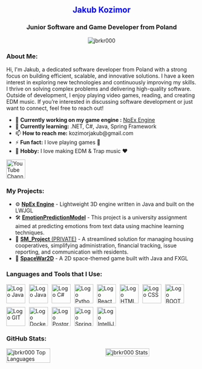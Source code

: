 <h2 align="center" style="color: blue;">Jakub Kozimor</h2>
<h3 align="center">Junior Software and Game Developer from Poland</h3>

<p align="center">
    <img src="https://komarev.com/ghpvc/?username=jbrkr000&label=Profile%20views&color=ff0000&style=flat" alt="jbrkr000"/>
</p>

<h3 align="left" style="font-weight: bold;">About Me:</h3>
<p align="left">
    Hi, I'm Jakub, a dedicated software developer from Poland with a strong focus on building efficient, scalable, and innovative solutions. I have a keen interest in exploring new technologies and continuously improving my skills. I thrive on solving complex problems and delivering high-quality software. Outside of development, I enjoy playing video games, reading, and creating EDM music. If you’re interested in discussing software development or just want to connect, feel free to reach out!
</p>

<ul>
    <li>🔭 <strong>Currently working on my game engine :</strong> <a href="https://github.com/JBRKR000/NpEx-Engine" target="_blank">NpEx Engine</a></li>
    <li>🌱 <strong>Currently learning:</strong> .NET, C#, Java, Spring Framework</li>
    <li>📫 <strong>How to reach me:</strong> kozimorjakub@gmail.com</li>
    <li>⚡ <strong>Fun fact:</strong> I love playing games 🤪</li>
    <li>🎵 <strong>Hobby:</strong> I love making EDM & Trap music ❤️</li>
</ul>

<p align="left">
    <a href="https://www.youtube.com/@JBRKR" target="_blank">
        <img src="https://github.com/JBRKR000/JBRKR000/assets/119077506/418a6e5f-0974-4af4-96ad-517231585419" alt="YouTube Channel" width="50" height="50"/>
    </a>
</p>

<h3 align="left" style="font-weight: bold;">My Projects:</h3>
<ul>
    <li>⚙️ <a href="https://github.com/JBRKR000/NpEx-Engine" target="_blank"><strong>NpEx Engine</strong></a> - Lightweight 3D engine written in Java and built on the LWJGL</li>
    <li>🛠️ <a href="https://github.com/JBRKR000/EmotionPredictionModel" target="_blank"><strong>EmotionPredictionModel</strong></a> - This project is a university assignment aimed at predicting emotions from text data using machine learning techniques.</li>
    <li>📂 <a href="https://github.com/mikoo17/SM_Project" target="_blank"><strong>SM_Project</strong> (PRIVATE)</a> - A streamlined solution for managing housing cooperatives, simplifying administration, financial tracking, issue reporting, and communication with residents.</li>
    <li>🚀 <a href="https://github.com/JBRKR000/SpaceWar2D" target="_blank"><strong>SpaceWar2D</strong></a> - A 2D space-themed game built with Java and FXGL </li>
</ul>
  
</ul>

<h3 align="left" style="font-weight: bold;">Languages and Tools that I Use:</h3>
<div style="display: flex; flex-wrap: wrap; gap: 10px;">
    <img src="https://cdn.jsdelivr.net/gh/devicons/devicon@latest/icons/java/java-original-wordmark.svg" alt="Logo Java" width="50" height="50">
    <img src="https://cdn.jsdelivr.net/gh/devicons/devicon@latest/icons/jira/jira-original-wordmark.svg" alt="Logo Java" width="50" height="50">
    <img src="https://cdn.jsdelivr.net/gh/devicons/devicon@latest/icons/csharp/csharp-original.svg" alt="Logo C#" width="50" height="50">
    <img src="https://cdn.jsdelivr.net/gh/devicons/devicon@latest/icons/python/python-plain-wordmark.svg" alt="Logo Python" width="50" height="50">
    <img src="https://cdn.jsdelivr.net/gh/devicons/devicon@latest/icons/react/react-original-wordmark.svg" alt="Logo React" width="50" height="50">
    <img src="https://cdn.jsdelivr.net/gh/devicons/devicon@latest/icons/html5/html5-plain-wordmark.svg" alt="Logo HTML" width="50" height="50">
    <img src="https://cdn.jsdelivr.net/gh/devicons/devicon@latest/icons/css3/css3-plain-wordmark.svg" alt="Logo CSS" width="50" height="50">
    <img src="https://cdn.jsdelivr.net/gh/devicons/devicon@latest/icons/bootstrap/bootstrap-original-wordmark.svg" alt="Logo BOOTSTRAP" width="50" height="50">
    <img src="https://cdn.jsdelivr.net/gh/devicons/devicon@latest/icons/git/git-original.svg" alt="Logo GIT" width="50" height="50">
    <img src="https://cdn.jsdelivr.net/gh/devicons/devicon@latest/icons/docker/docker-plain-wordmark.svg" alt="Logo Docker" width="50" height="50">
    <img src="https://cdn.jsdelivr.net/gh/devicons/devicon@latest/icons/postgresql/postgresql-plain-wordmark.svg" alt="Logo PostgreSQL" width="50" height="50">
    <img src="https://cdn.jsdelivr.net/gh/devicons/devicon@latest/icons/spring/spring-original-wordmark.svg" alt="Logo Spring" width="50" height="50">
    <img src="https://cdn.jsdelivr.net/gh/devicons/devicon@latest/icons/intellij/intellij-original.svg" alt="Logo IntelliJ" width="50" height="50"> 
</div>

<h3 align="left" style="font-weight: bold;">GitHub Stats:</h3>
<div style="display: flex; gap: 20px; justify-content: space-between;">
    <img src="https://github-readme-stats.vercel.app/api/top-langs?username=jbrkr000&show_icons=true&locale=en&layout=compact&bg_color=000000&text_color=ffffff" alt="jbrkr000 Top Languages" width="48%" />
    <img src="https://github-readme-stats.vercel.app/api?username=jbrkr000&show_icons=true&locale=en&bg_color=000000&text_color=ffffff" alt="jbrkr000 Stats" width="48%" />
</div>

